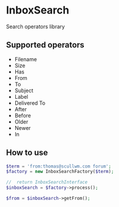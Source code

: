 InboxSearch
===========
Search operators library

Supported operators
-------------------
 - Filename
 - Size
 - Has
 - From
 - To
 - Subject
 - Label
 - Delivered To
 - After
 - Before
 - Older
 - Newer
 - In


How to use
----------

```php
$term = 'from:thomas@scullwm.com forum';
$factory = new InboxSearchFactory($term);

//  return InboxSearchInterface
$inboxSearch = $factory->process();

$from = $inboxSearch->getFrom();
```